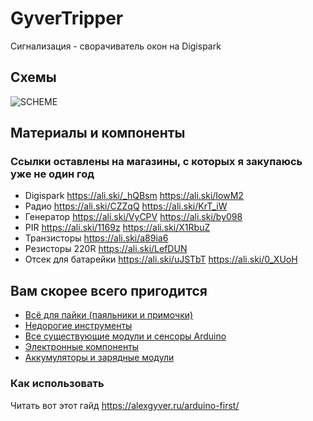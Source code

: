 # GyverTripper
Сигнализация - сворачиватель окон на Digispark

## Схемы
![SCHEME](https://github.com/AlexGyver/GyverTripper/blob/master/schemes/scheme1.jpg)

## Материалы и компоненты
### Ссылки оставлены на магазины, с которых я закупаюсь уже не один год
* Digispark https://ali.ski/_hQBsm  https://ali.ski/IowM2
* Радио https://ali.ski/CZZqQ https://ali.ski/KrT_iW
* Генератор https://ali.ski/VyCPV  https://ali.ski/by098
* PIR https://ali.ski/1169z  https://ali.ski/X1RbuZ
* Транзисторы https://ali.ski/a89ia6
* Резисторы 220R https://ali.ski/LefDUN
* Отсек для батарейки https://ali.ski/uJSTbT  https://ali.ski/0_XUoH

## Вам скорее всего пригодится
* [Всё для пайки (паяльники и примочки)](http://alexgyver.ru/all-for-soldering/)
* [Недорогие инструменты](http://alexgyver.ru/my_instruments/)
* [Все существующие модули и сенсоры Arduino](http://alexgyver.ru/arduino_shop/)
* [Электронные компоненты](http://alexgyver.ru/electronics/)
* [Аккумуляторы и зарядные модули](http://alexgyver.ru/18650/)

### Как использовать
Читать вот этот гайд https://alexgyver.ru/arduino-first/

